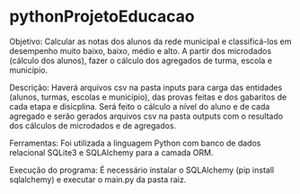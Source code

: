 # pythonProjetoEducacao

Objetivo: Calcular as notas dos alunos da rede municipal e classificá-los em desempenho muito baixo, baixo, médio e alto. A partir dos microdados (cálculo dos alunos), fazer o cálculo dos agregados de turma, escola e município.

Descrição: Haverá arquivos csv na pasta inputs para carga das entidades (alunos, turmas, escolas e município), das provas feitas e dos gabaritos de cada etapa e disicplina. Será feito o cálculo a nível do aluno e de cada agregado e serão gerados arquivos csv na pasta outputs com o resultado dos cálculos de microdados e de agregados.

Ferramentas: Foi utilizada a linguagem Python com banco de dados relacional SQLite3 e SQLAlchemy para a camada ORM.

Execução do programa: É necessário instalar o SQLAlchemy (pip install sqlalchemy) e executar o main.py da pasta raiz.